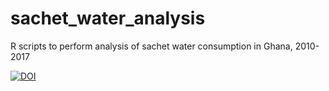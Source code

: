 # sachet_water_analysis

R scripts to perform analysis of sachet water consumption in Ghana, 2010-2017

[![DOI](https://zenodo.org/badge/DOI/10.5281/zenodo.4556981.svg)](https://doi.org/10.5281/zenodo.4556981)
